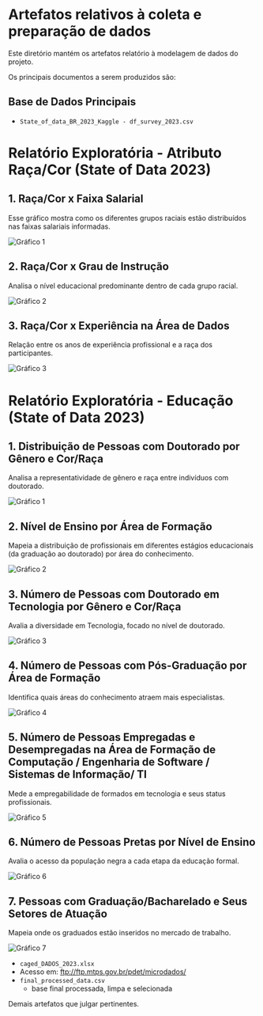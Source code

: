 # Artefatos relativos à coleta e preparação de dados

Este diretório mantém os artefatos relatório à modelagem de dados do projeto. 

Os principais documentos a serem produzidos são:

## Base de Dados Principais

* `State_of_data_BR_2023_Kaggle - df_survey_2023.csv`

# Relatório Exploratória - Atributo Raça/Cor (State of Data 2023)

## 1. Raça/Cor x Faixa Salarial
Esse gráfico mostra como os diferentes grupos raciais estão distribuídos nas faixas salariais informadas.

![Gráfico 1](data/state_grafico_1.png)

## 2. Raça/Cor x Grau de Instrução
Analisa o nível educacional predominante dentro de cada grupo racial.

![Gráfico 2](data/state_grafico_2.png)

## 3. Raça/Cor x Experiência na Área de Dados
Relação entre os anos de experiência profissional e a raça dos participantes.

![Gráfico 3](data/state_grafico_3.png)

# Relatório Exploratória - Educação (State of Data 2023)
## 1. Distribuição de Pessoas com Doutorado por Gênero e Cor/Raça
Analisa a representatividade de gênero e raça entre indivíduos com doutorado.

![Gráfico 1](https://drive.google.com/uc?export=view&id=1HB3HYRV7MrdjNHs7zrh1An4bgFyT9ne2)

## 2. Nível de Ensino por Área de Formação
Mapeia a distribuição de profissionais em diferentes estágios educacionais (da graduação ao doutorado) por área do conhecimento.

![Gráfico 2](https://drive.google.com/uc?export=view&id=10F5vZqSEMlZl_qJAGmPGsyATYWpo_S53)

## 3. Número de Pessoas com Doutorado em Tecnologia por Gênero e Cor/Raça
Avalia a diversidade em Tecnologia, focado no nível de doutorado.

![Gráfico 3](https://drive.google.com/uc?export=view&id=1KVzQf07dQ_ds5j6hhuAmcAlXuYrqMnBa)

## 4. Número de Pessoas com Pós-Graduação por Área de Formação
Identifica quais áreas do conhecimento atraem mais especialistas.

![Gráfico 4](https://drive.google.com/uc?export=view&id=1ZSa3msbyJARB9M0rfxXtydHv62a4mDFS)

## 5. Número de Pessoas Empregadas e Desempregadas na Área de Formação de Computação / Engenharia de Software / Sistemas de Informação/ TI
Mede a empregabilidade de formados em tecnologia e seus status profissionais.

![Gráfico 5](https://drive.google.com/uc?export=view&id=13imyTWcirlwSc8U1-VXKch9766f88hAJ)

## 6. Número de Pessoas Pretas por Nível de Ensino
Avalia o acesso da população negra a cada etapa da educação formal.

![Gráfico 6](https://drive.google.com/uc?export=view&id=1NegHG6T4CxhfmoFR70n47Iarr_WrCS_m)

## 7. Pessoas com Graduação/Bacharelado e Seus Setores de Atuação
Mapeia onde os graduados estão inseridos no mercado de trabalho.

![Gráfico 7](https://drive.google.com/uc?export=view&id=14Rdkofd0zqHbdNq7bA4lRWOFClywJKlC)


* `caged_DADOS_2023.xlsx`
* Acesso em: ftp://ftp.mtps.gov.br/pdet/microdados/
* `final_processed_data.csv`
  * base final processada, limpa e selecionada
	
Demais artefatos que julgar pertinentes.
